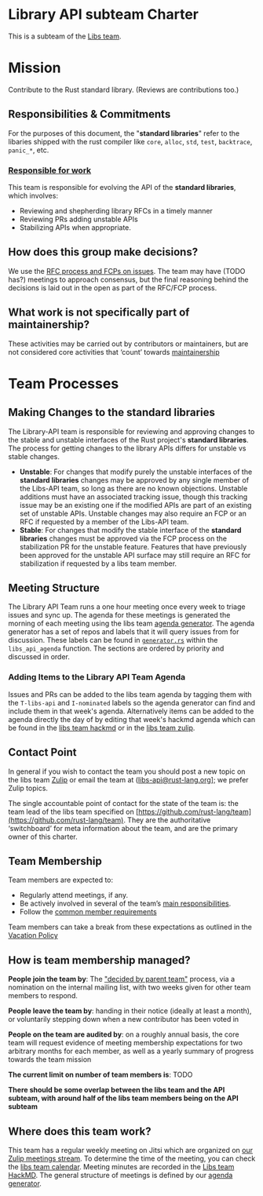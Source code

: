 # Library API subteam Charter

This is a subteam of the [Libs team](./charter.md).

# Mission

Contribute to the Rust standard library. (Reviews are contributions too.)

## Responsibilities & Commitments

For the purposes of this document, the "**standard libraries**" refer to the libaries shipped with the rust compiler like `core`, `alloc`, `std`, `test`, `backtrace`, `panic_*`, etc.

### [Responsible for work](../../common/darci.md#responsible-for-work)

This team is responsible for evolving the API of the **standard libraries**, which involves:

 - Reviewing and shepherding library RFCs in a timely manner
 - Reviewing PRs adding unstable APIs
 - Stabilizing APIs when appropriate.

## How does this group make decisions?

We use the [RFC process and FCPs on issues](../../common/rfc_fcp.md). The team may have (TODO has?) meetings to approach consensus, but the final reasoning behind the decisions is laid out in the open as part of the RFC/FCP process.

## What work is not specifically part of maintainership?

These activities may be carried out by contributors or maintainers, but are not considered core activities that ‘count’ towards [maintainership](../../common/membership_types.md#maintainership)

# Team Processes

## Making Changes to the **standard libraries**
[making-changes]: #making-changes

The Library-API team is responsible for reviewing and approving changes to the stable and unstable interfaces of the Rust project's **standard libraries**. The process for getting changes to the library APIs differs for unstable vs stable changes.

* **Unstable**: For changes that modify purely the unstable interfaces of the **standard libraries** changes may be approved by any single member of the Libs-API team, so long as there are no known objections. Unstable additions must have an associated tracking issue, though this tracking issue may be an existing one if the modified APIs are part of an existing set of unstable APIs. Unstable changes may also require an FCP or an RFC if requested by a member of the Libs-API team.
* **Stable**: For changes that modify the stable interface of the **standard libraries** changes must be approved via the FCP process on the stabilization PR for the unstable feature. Features that have previously been approved for the unstable API surface may still require an RFC for stabilization if requested by a libs team member.

## Meeting Structure

The Library API Team runs a one hour meeting once every week to triage issues and sync up. The agenda for these meetings is generated the morning of each meeting using the libs team [agenda generator]. The agenda generator has a set of repos and labels that it will query issues from for discussion. These labels can be found in [`generator.rs`](https://github.com/rust-lang/libs-team/blob/main/tools/agenda-generator/src/generator.rs) within the `libs_api_agenda` function. The sections are ordered by priority and discussed in order.

### Adding Items to the Library API Team Agenda

Issues and PRs can be added to the libs team agenda by tagging them with the `T-libs-api` and `I-nominated` labels so the agenda generator can find and include them in that week's agenda. Alternatively items can be added to the agenda directly the day of by editing that week's hackmd agenda which can be found in the [libs team hackmd] or in the [libs team zulip].

## Contact Point

In general if you wish to contact the team you should post a new topic on the libs team [Zulip](https://rust-lang.zulipchat.com/#narrow/stream/219381-t-libs) or email the team at ([libs-api@rust-lang.org](mailto:libs-api@rust-lang.org)]; we prefer Zulip topics.

The single accountable point of contact for the state of the team is: the team lead of the libs team specified on [https://github.com/rust-lang/team](https://github.com/rust-lang/team). They are the authoritative ‘switchboard’ for meta information about the team, and are the primary owner of this charter.

## Team Membership

Team members are expected to:

* Regularly attend meetings, if any.
* Be actively involved in several of the team’s [main responsibilities](#responsible-for-work).
* Follow the [common member requirements](../../common/member_requirements.md)

Team members can take a break from these expectations as outlined in the [Vacation Policy](../../common/vacation_policy.md)

## How is team membership managed?

**People join the team by**: The ["decided by parent team"](../../common/membership_changes.md#decided-by-parent-team) process, via a nomination on the internal mailing list, with two weeks given for other team members to respond. 

**People leave the team by**: handing in their notice (ideally at least a month), or voluntarily stepping down when a new contributor has been voted in

**People on the team are audited by**: on a roughly annual basis, the core team will request evidence of meeting membership expectations for two arbitrary months for each member, as well as a yearly summary of progress towards the team mission

**The current limit on number of team members is**: TODO

**There should be some overlap between the libs team and the API subteam, with around half of the libs team members being on the API subteam**

## Where does this team work?

This team has a regular weekly meeting on Jitsi which are organized on [our Zulip meetings stream](https://rust-lang.zulipchat.com/#narrow/stream/259402-t-libs.2Fmeetings). To determine the time of the meeting, you can check the [libs team calendar](https://calendar.google.com/calendar/embed?src=9kuu8evq4eh6uacm262k0phri8%40group.calendar.google.com). Meeting minutes are recorded in the [Libs team HackMD](https://hackmd.io/team/rust-libs). The general structure of meetings is defined by our [agenda generator](https://github.com/rust-lang/libs-team/tree/main/tools/agenda-generator).


 [MCP]: https://rust-lang.github.io/rfcs/2904-compiler-major-change-process.html
 [stability policy]: https://rust-lang.github.io/rfcs/1105-api-evolution.html
 [library-contributors]: ./group-contributors.md
 [API subteam]: ./subteam-api.md
 [agenda generator]: https://github.com/rust-lang/libs-team/tree/main/tools/agenda-generator
 [libs team hackmd]: https://hackmd.io/team/rust-libs
 [libs team zulip]: https://rust-lang.zulipchat.com/#narrow/stream/219381-t-libs
